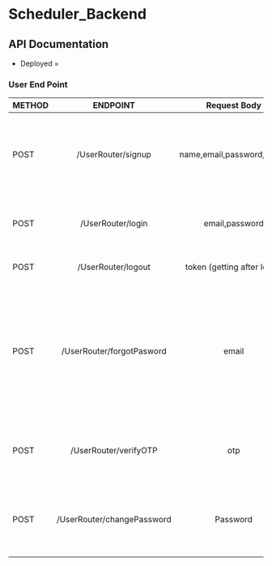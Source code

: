 # Scheduler_Backend



## API Documentation
  - Deployed = 

### User End Point

| METHOD      | ENDPOINT    |  Request Body | DESCRIPTION |
| :---        |    :----:   | :-----------: | :----------:|
| POST        | /UserRouter/signup  | name,email,password,image |This endpoint allow users to register in the website and send user a real time email for confirmation|
| POST  | /UserRouter/login  |email,password|  This endpoint allow users to login. Return JWT token on login. |
| POST |  /UserRouter/logout | token (getting after login) | This endpoint allow users to logout|
|POST |  /UserRouter/forgotPasword | email | This endpoint allow users to reset password.In this end point user enter their email ( registered email).by this email we find the user and send a otp at user email |
|POST| /UserRouter/verifyOTP | otp | in this end point user enter the otp that we sended user by email|
|POST| /UserRouter/changePassword | Password | in this end point user enter updated password and password updated in database|
